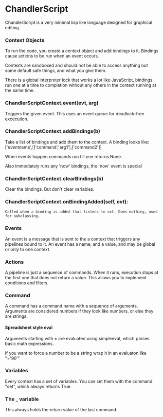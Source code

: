# ChandlerScript

ChandlerScript is a very minimal lisp like language designed for graphical editing.



### Context Objects

To run the code, you create a context object and add bindings to it. Bindings cause actions to be run when an event occurs.

Contexts are sandboxed and should not be able to access anything but some default safe things, and what you give them.

There is a global  interpreter lock that works a lot like JavaScript, bindings run one at a time to completion without any others in the context running at the same time.


### ChandlerScriptContext.event(evt, arg)
Triggers the given event.  This uses an event queue for deadlock-free excecution.

### ChandlerScriptContext.addBindings(b)

Take a list of bindings and add them to the context.
A binding looks like:
['eventname',[['command','arg1'],['command2']]

When events happen commands run till one returns None.

Also immediately runs any 'now' bindings, the 'now' event is special

### ChandlerScriptContext.clearBindings(b)

Clear the bindings. But don't clear variables.

### ChandlerScriptContext.onBindingAdded(self, evt):
    Called when a binding is added that listens to evt. Does nothing, used for subclassing.


### Events

An event is a message that is sent to the a context that triggers any pipelines bound to it. An event has a name, and a value, and may be global or only to one context.

### Actions

A pipeline is just a sequence of commands. When it runs, execution stops
at the first one that does not return a value. This allows you to implement conditions
and filters.

### Command

A command has a command name with a sequence of arguments. Arguments
are considered numbers if they look like numbers, or else they are strings.


#### Spreadsheet style eval
Arguments starting with = are evaluated using simpleeval, which parses basic math expressions.

If you want to force a number to be a string wrap it in an evaluaton like "='90'"



### Variables

Every context has a set of variables. You can set them with the command "set",
which always returns True.

### The _ variable

This always holds the return value of the last command.


